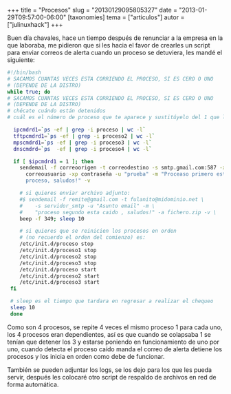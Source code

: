 +++
title = "Procesos"
slug = "20130129095805327"
date = "2013-01-29T09:57:00-06:00"
[taxonomies]
tema = ["articulos"]
autor = ["julinuxhack"]
+++

Buen día chavales, hace un tiempo después de renunciar a la empresa en la que
laboraba, me pidieron que si les hacia el favor de crearles un script para
enviar correos de alerta cuando un proceso se detuviera, les mandé el siguiente:

<!-- more -->

```sh
#!/bin/bash
# SACAMOS CUANTAS VECES ESTA CORRIENDO EL PROCESO, SI ES CERO O UNO
# (DEPENDE DE LA DISTRO)
while true; do
# SACAMOS CUANTAS VECES ESTA CORRIENDO EL PROCESO, SI ES CERO O UNO
# (DEPENDE DE LA DISTRO)
# chécate cuándo están detenidos
# cuál es el número de proceso que te aparece y sustitúyelo del 1 que le tengo

  ipcmdrd1=`ps -ef | grep -i proceso | wc -l`
  tftpcmdrd1=`ps -ef | grep -i proceso2 | wc -l`
  mpscmdrd1=`ps -ef | grep -i proceso3 | wc -l`
  dnscmdrd=`ps  -ef | grep -i proceso4 | wc -l`

  if [ $ipcmdrd1 = 1 ]; then
    sendemail -f correoorigen -t correodestino -s smtp.gmail.com:587 -xu \
      correousuario -xp contraseña -u "prueba" -m "Proceaso primero está caído \
      proceso, saludos!" -v

    # si quieres enviar archivo adjunto:
    #$ sendemail -f remite@gmail.com -t fulanito@midominio.net \
    #    -s servidor_smtp -u "Asunto email" -m \
    #    "proceso segundo esta caido , saludos!" -a fichero.zip -v \
    beep -f 349; sleep 10

    # si quieres que se reinicien los procesos en orden
    # (no recuerdo el orden del comienzo) es:
    /etc/init.d/proceso stop
    /etc/init.d/proceso1 stop
    /etc/init.d/proceso2 stop
    /etc/init.d/proceso3 stop
    /etc/init.d/proceso start
    /etc/init.d/proceso2 start
    /etc/init.d/proceso3 start
 fi

 # sleep es el tiempo que tardara en regresar a realizar el chequeo
 sleep 10
 done
```

Como son 4 procesos, se repite 4 veces el mismo proceso 1 para cada uno, los 4
procesos eran dependientes, así es que cuando se colapsaba 1 se tenían que
detener los 3 y estarse poniendo en funcionamiento de uno por uno, cuando
detecta el proceso caído manda el correo de alerta detiene los procesos y los
inicia en orden como debe de funcionar.

También se pueden adjuntar los logs, se los dejo para los que les pueda servir,
después les colocaré otro script de respaldo de archivos en red de forma
automática.
